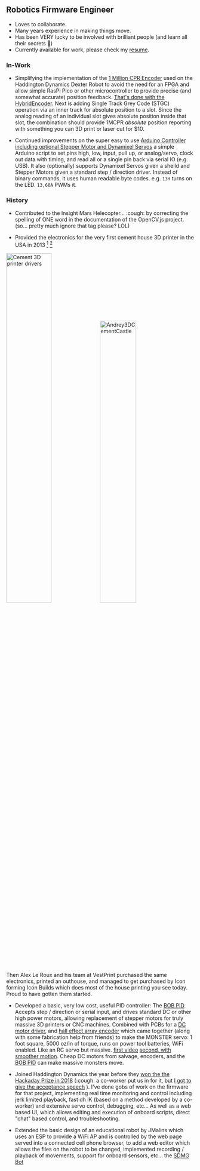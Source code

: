 ## Robotics Firmware Engineer

- Loves to collaborate.
- Many years experience in making things move.
- Has been VERY lucky to be involved with brilliant people (and learn all their secrets 🤫)
- Currently available for work, please check my <a href="https://docs.google.com/document/d/19SGMbVQtF7QBo8nATcOUQLo_2o9t4nHPgO0AcBHvORA/edit?usp=sharing">resume</a>.

### In-Work

- Simplifying the implementation of the [1 Million CPR Encoder](https://github.com/HaddingtonDynamics/Dexter/wiki/Encoders) used on the Haddington Dynamics Dexter Robot to avoid the need for an FPGA and allow simple RasPi Pico or other microcontroller to provide precise (and somewhat accurate) position feedback. [That's done with the HybridEncoder](https://github.com/JamesNewton/HybridDiskEncoder). Next is adding Single Track Grey Code (STGC) operation via an inner track for absolute position to a slot. Since the analog reading of an individual slot gives absolute position inside that slot, the combination should provide 1MCPR _absolute_ position reporting with something you can 3D print or laser cut for $10.

- Continued improvements on the super easy to use [Arduino Controller including optional Stepper Motor and Dynamixel Servos](https://github.com/JamesNewton/Arduino_Dynamixel_Stepper_Controller) a simple Arduino script to set pins high, low, input, pull up, or analog/servo, clock out data with timing, and read all or a single pin back via serial IO (e.g. USB). It also (optionally) supports Dynamixel Servos given a sheild and Stepper Motors given a standard step / direction driver. Instead of binary commands, it uses human readable byte codes. e.g. `13H` turns on the LED. `13,60A` PWMs it. 

### History
- Contributed to the Insight Mars Helecopter... :cough: by correcting the spelling of ONE word in the documentation of the OpenCV.js project. (so... pretty much ignore that tag please? LOL)

- Provided the electronics for the very first cement house 3D printer in the USA in 2013 [<sup>1</sup>](https://hackaday.com/2014/05/29/man-builds-concrete-3d-printer-in-his-garage/) [<sup>2</sup>](http://web.archive.org/web/20170328064604/http://americankabuki.blogspot.com/2014/09/minnesotan-man-builds-worlds-first-3d.html)

<img alt="Cement 3D printer drivers" width="49%" src="https://github.com/user-attachments/assets/a6195d92-6e6a-486f-bc16-8013e1b4a43c"> <img alt="Andrey3DCementCastle" width="44%" src="https://github.com/user-attachments/assets/a8e1144f-eec2-4d65-8c2c-cb8793ccc69d">

Then Alex Le Roux and his team at VestPrint purchased the same electronics, printed an outhouse, and managed to get purchased by Icon forming Icon Builds which does most of the house printing you see today. Proud to have gotten them started. 

- Developed a basic, very low cost, useful PID controller: The [BOB PID](https://github.com/JamesNewton/BOBPID/). Accepts step / direction or serial input, and drives standard DC or other high power motors, allowing replacement of stepper motors for truly massive 3D printers or CNC machines. Combined with PCBs for a [DC motor driver](https://hackaday.io/project/11419-massmindorg-40-v-18-a-output-dc-motor-drive), and [hall effect array encoder](https://hackaday.io/project/11418-massmindorg-abosoluteincremental-rotary-encoder) which came together (along with some fabrication help from friends) to make the MONSTER servo: 1 foot square, 5000 oz/in of torque, runs on power tool batteries, WiFi enabled. Like an RC servo but massive. [first video](https://www.youtube.com/watch?v=EHmwiAFREVE) [second, with smoother motion](https://www.youtube.com/shorts/ekbzLTYLiSY). Cheap DC motors from salvage, encoders, and the [BOB PID](https://github.com/JamesNewton/BOBPID/?tab=readme-ov-file) can make massive monsters move. 

- Joined Haddington Dynamics the year before they [won the the Hackaday Prize in 2018](https://hackaday.com/2018/11/03/dexter-robotic-arm-wins-the-2018-hackaday-prize/) (:cough: a co-worker put us in for it, but [I got to give the acceptance speech](https://www.youtube.com/live/Mbg8jMhSEIY?si=4Bx6bzOGXUUd0AJf&t=1503) ). I've done gobs of work on the firmware for that project, implementing real time monitoring and control including jerk limited playback, fast dh IK (based on a method developed by a co-worker) and extensive servo control, debugging, etc... As well as a web based UI, which allows editing and execution of onboard scripts, direct "chat" based control, and troubleshooting. 

- Extended the basic design of an educational robot by JMalins which uses an ESP to provide a WiFi AP and is controlled by the web page served into a connected cell phone browser, to add a web editor which allows the files on the robot to be changed, implemented recording / playback of movements, support for onboard sensors, etc... the [SDMG Bot](https://github.com/JamesNewton/SDMG-Web-Bot?tab=readme-ov-file)



<!--
**JamesNewton/JamesNewton** is a ✨ _special_ ✨ repository because its `README.md` (this file) appears on your GitHub profile.

Here are some ideas to get you started:

- 🔭 I’m currently working on ...
- 🌱 I’m currently learning ...
- 👯 I’m looking to collaborate on ...
- 🤔 I’m looking for help with ...
- 💬 Ask me about ...
- 📫 How to reach me: ...
- 😄 Pronouns: ...
- ⚡ Fun fact: ...
-->
